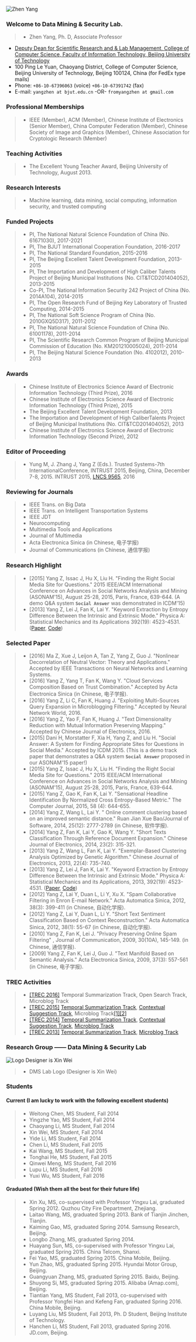 ![Zhen Yang](https://github.com/fromyangzhen/DMSLab/raw/gh-pages/ZY.jpg)

### Welcome to Data Mining & Security Lab.
> * Zhen Yang, Ph. D, Associate Professor 
* [Deputy Dean for Scientific Research and & Lab Management, College of Computer Science, Faculty of Information Technology, Beijing University of Technology](http://www.bjut.edu.cn) 
* 100 Ping Le Yuan, Chaoyang District, College of Computer Science, Beijing University of Technology, Beijing 100124, China (for FedEx type mails)
* Phone: `+86-10-67396063` (voice) `+86-10-67391742` (fax)
* E-mail: `yangzhen at bjut.edu.cn`   -OR-   `fromyangzhen at gmail.com`

### Professional Memberships
> * IEEE (Member), ACM (Member), Chinese Institute of Electronics (Senior Member), China Computer Federation (Member), Chinese Society of Image and Graphics (Member), Chinese Association for Cryptologic Research (Member)

### Teaching Activities
> * The Excellent Young Teacher Award, Beijing University of Technology, August 2013.

### Research Interests
> * Machine learning, data mining, social computing, information security, and trusted computing

### Funded Projects
> * PI, The National Natural Science Foundation of China (No. 61671030), 2017-2021
> * PI, The BJUT International Cooperation Foundation, 2016-2017
> * PI, The National Standard Foundation, 2015-2016
> * PI, The Beijing Excellent Talent Development Foundation, 2013-2015
> * PI, The Importation and Development of High Caliber Talents Project of Beijing Municipal Institutions (No. CIT&TCD201404052), 2013-2015
> * Co-PI, The National Information Security 242 Project of China (No. 2014A104), 2014-2015
> * PI, The Open Research Fund of Beijing Key Laboratory of Trusted Computing, 2014-2015
> * PI, The National Soft Science Program of China (No. 2010GXQ5D317), 2011-2012
> * PI, The National Natural Science Foundation of China (No. 61001178), 2011-2014
> * PI, The Scientific Research Common Program of Beijing Municipal Commission of Education (No. KM201210005024), 2011-2014
> * PI, The Beijing Natural Science Foundation (No. 4102012), 2010-2013

### Awards
> * Chinese Institute of Electronics Science Award of Electronic Information Technology (Third Prize), 2016
> * Chinese Institute of Electronics Science Award of Electronic Information Technology (Third Prize), 2015
> * The Beijing Excellent Talent Development Foundation, 2013
> * The Importation and Development of High CaliberTalents Project of Beijing Municipal Institutions (No. CIT&TCD201404052), 2013
> * Chinese Institute of Electronics Science Award of Electronic Information Technology (Second Prize), 2012

### Editor of Proceeding
> * Yung M, J. Zhang J, Yang Z (Eds.). Trusted Systems-7th InternationalConference, INTRUST 2015, Beijing, China, December 7-8, 2015. INTRUST 2015, [LNCS 9565](http://www.springer.com/jp/book/9783319315492?token=prtst0416p), 2016

### Reviewing for Journals
> * IEEE Trans. on Big Data
> * IEEE Trans. on Intelligent Transportation Systems
> * IEEE JDT
> * Neurocomputing
> * Multimedia Tools and Applications
> * Journal of Multimedia
> * Acta Electronica Sinica (in Chinese, 电子学报)
> * Journal of Communications (in Chinese, 通信学报)

### Research Highlight
> * [2015] Yang Z, Issac J, Hu X, Liu H. "Finding the Right Social Media Site for Questions." 2015 IEEE/ACM International Conference on Advances in Social Networks Analysis and Mining (ASONAM'15), August 25-28, 2015, Paris, France, 639-644. (A demo Q&A system **`Social Answer`** was demonstrated in ICDM'15)
> * [2013] Yang Z, Lei J, Fan K, Lai Y. "Keyword Extraction by Entropy Difference Between the Intrinsic and Extrinsic Mode." Physica A: Statistical Mechanics and its Applications 392(19): 4523-4531. ([Paper](http://www.sciencedirect.com/science/article/pii/S0378437113004949), [Code](http://www.codeproject.com/Articles/643619/Keyword-Extraction-Based-On-Entropy-Difference))

### Selected Paper
> * [2016] Ma Z, Xue J, Leijon A, Tan Z, Yang Z, Guo J. "Nonlinear Decorrelation of Neutral Vector: Theory and Applications." Accepted by IEEE Transactions on Neural Networks and Learning Systems.
> * [2016] Yang Z, Yang T, Fan K, Wang Y. "Cloud Services Composition Based on Trust Combination." Accepted by Acta Electronica Sinica (in Chinese, 电子学报).
> * [2016] Yang Z, Li C, Fan K, Huang J. "Exploiting Multi-Sources Query Expansion in Microblogging Filtering." Accepted by Neural Network World, 2016.
> * [2016] Yang Z, Yao F, Fan K, Huang J. "Text Dimensionality Reduction with Mutual Information Preserving Mapping." Accepted by Chinese Journal of Electronics, 2016.
> * [2015] Dani H, Morstatter F, Xia H, Yang Z, and Liu H. "Social Answer: A System for Finding Appropriate Sites for Questions in Social Media." Accepted by ICDM 2015. (This is a demo track paper that demonstrates a Q&A system **`Social Answer`** proposed in our ASONAM'15 paper!)
> * [2015] Yang Z, Issac J, Hu X, Liu H. "Finding the Right Social Media Site for Questions." 2015 IEEE/ACM International Conference on Advances in Social Networks Analysis and Mining (ASONAM'15), August 25-28, 2015, Paris, France, 639-644.
> * [2015] Yang Z, Gao K, Fan K, Lai Y. "Sensational Headline Identification By Normalized Cross Entropy-Based Metric." The Computer Journal, 2015, 58 (4): 644-655.
> * [2014] Yang Z, Wang L, Lai Y. " Online comment clustering based on an improved semantic distance." Ruan Jian Xue Bao/Journal of Software, 2014, 25(12): 2777-2789 (in Chinese, 软件学报).
> * [2014] Yang Z, Fan K, Lai Y, Gao K, Wang Y. "Short Texts Classification Through Reference Document Expansion." Chinese Journal of Electronics, 2014, 23(2): 315-321.
> * [2013] Yang Z, Wang L, Fan K, Lai Y. "Exemplar-Based Clustering Analysis Optimized by Genetic Algorithm." Chinese Journal of Electronics, 2013, 22(4): 735-740.
> * [2013] Yang Z, Lei J, Fan K, Lai Y. "Keyword Extraction by Entropy Difference Between the Intrinsic and Extrinsic Mode." Physica A: Statistical Mechanics and its Applications, 2013, 392(19): 4523-4531. ([Paper](http://www.sciencedirect.com/science/article/pii/S0378437113004949), [Code](http://www.codeproject.com/Articles/643619/Keyword-Extraction-Based-On-Entropy-Difference))
> * [2012] Yang Z, Lai Y, Duan L, Li Y, Xu X. "Spam Collaborative Filtering in Enron E-mail Network." Acta Automatica Sinica, 2012, 38(3): 399-411 (in Chinese, 自动化学报).
> * [2012] Yang Z, Lai Y, Duan L, Li Y. "Short Text Sentiment Classification Based on Context Reconstruction." Acta Automatica Sinica, 2012, 38(1): 55-67 (in Chinese, 自动化学报).
> * [2010] Yang Z, Fan K, Lei J.  "Privacy Preserving Online Spam Filtering" , Journal of Communication, 2009, 30(10A), 145-149.  (in Chinese, 通信学报). 
> * [2009] Yang Z, Fan K, Lei J, Guo J. "Text Manifold Based on Semantic Analysis." Acta Electronica Sinica, 2009, 37(3): 557-561 (in Chinese, 电子学报).

### TREC Activities
> * [[TREC 2016]](http://trec.nist.gov/) Temporal Summarization Track, Open Search Track, Microblog Track
> * [[TREC 2015]](http://trec.nist.gov/pubs/trec24/trec2015.html)  [Temporal Summarization Track](http://trec.nist.gov/pubs/trec24/papers/BJUT-TS.pdf), [Contextual Suggestion Track](http://trec.nist.gov/pubs/trec24/papers/BJUT-CX.pdf), Microblog Track[[1]](http://trec.nist.gov/pubs/trec24/papers/BJUT-MB2.pdf)[[2]](http://trec.nist.gov/pubs/trec24/papers/BJUT-MB.pdf)
> * [[TREC 2014]](http://trec.nist.gov/pubs/trec23/trec2014.html)  [Temporal Summarization Track](http://trec.nist.gov/pubs/trec23/papers/pro-BJUT_ts.pdf), [Contextual Suggestion Track](http://trec.nist.gov/pubs/trec23/papers/pro-BJUT_cs.pdf), [Microblog Track](http://trec.nist.gov/pubs/trec23/papers/pro-BJUT_microblog.pdf)
> * [[TREC 2013]](http://trec.nist.gov/pubs/trec22/trec2013.html)  [Temporal Summarization Track](http://trec.nist.gov/pubs/trec22/papers/BJUT-ts.pdf), [Microblog Track](http://trec.nist.gov/pubs/trec22/papers/BJUT-microblog.pdf)

### Research Group ——  Data Mining & Security Lab
![Logo Designer is Xin Wei](https://github.com/fromyangzhen/DMSLab/raw/gh-pages/IMG_0622.PNG)

> * DMS Lab Logo (Designer is Xin Wei)


### Students

#### Current (I am lucky to work with the following excellent students)
> * Weitong Chen, MS Student, Fall 2014
> * Yingzhe Yao, MS Student, Fall 2014
> * Chaoyang Li, MS Student, Fall 2014
> * Xin Wei, MS Student, Fall 2014
> * Yide Li, MS Student, Fall 2014
> * Chen Li, MS Student, Fall 2015
> * Kai Wang, MS Student, Fall 2015
> * Tonghai He, MS Student, Fall 2015
> * Qinwei Meng, MS Student, Fall 2016
> * Lupu Li, MS Student, Fall 2016
> * Yuxi Wu, MS Student, Fall 2016

#### Graduated (Wish them all the best for their future life)
> * Xin Xu, MS, co-supervised with Professor Yingxu Lai, graduated Spring 2012. Quzhou City Fire Department, Zhejiang.
> * Laitao Wang, MS, graduated Spring 2013. Bank of Tianjin Jinchen, Tianjin.
> * Kaiming Gao, MS, graduated Spring 2014. Samsung Research, Beijing.
> * Longbo Zhang, MS, graduated Spring 2014.   
> * Huayang Sun, MS, co-supervised with Professor Yingxu Lai, graduated Spring 2015. China Telcom, Shanxi. 
> * Fei Yao, MS, graduated Spring 2015. China Mobile, Beijing.
> * Yun Zhao, MS, graduated Spring 2015. Hyundai Motor Group, Beijing.
> * Guangyuan Zhang, MS, graduated Spring 2015. Baidu, Beijing.
> * Shuyong Si, MS, graduated Spring 2015. Alibaba (Amap.com), Beijing.
> * Tiantian Yang, MS Student, Fall 2013, co-supervised with Professor Yongfei Han and Kefeng Fan, graduated Spring 2016.  China Mobile, Beijing.
> * Luyang Liu, MS Student, Fall 2013, Ph. D Student, Beijing Institute of Technology.
> * Hanchen Li, MS Student, Fall 2013, graduated Spring 2016. JD.com, Beijing.

